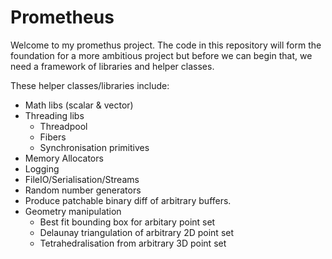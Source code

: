 # Prometheus

Welcome to my promethus project. The code in this repository will form the foundation for a more ambitious project but before we can begin that, we need a framework of libraries and helper classes.

These helper classes/libraries include:
* Math libs (scalar & vector)
* Threading libs
  * Threadpool
  * Fibers
  * Synchronisation primitives
* Memory Allocators
* Logging
* FileIO/Serialisation/Streams
* Random number generators
* Produce patchable binary diff of arbitrary buffers.
* Geometry manipulation
  * Best fit bounding box for arbitary point set
  * Delaunay triangulation of arbitrary 2D point set
  * Tetrahedralisation from arbitrary 3D point set